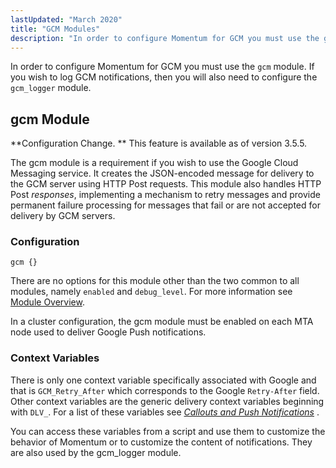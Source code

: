 ```yaml
---
lastUpdated: "March 2020"
title: "GCM Modules"
description: "In order to configure Momentum for GCM you must use the gcm module If you wish to log GCM notifications then you will also need to configure the gcm logger module Configuration Change This feature is available as of version 3 5 5 The gcm module is a requirement if..."
---
```



In order to configure Momentum for GCM you must use the `gcm` module. If you wish to log GCM notifications, then you will also need to configure the `gcm_logger` module.

## <a name="push.modules.gcm"></a> gcm Module

**Configuration Change. ** This feature is available as of version 3.5.5.

The gcm module is a requirement if you wish to use the Google Cloud Messaging service. It creates the JSON-encoded message for delivery to the GCM server using HTTP Post requests. This module also handles HTTP Post *responses*, implementing a mechanism to retry messages and provide permanent failure processing for messages that fail or are not accepted for delivery by GCM servers.

### <a name="push.configuration"></a> Configuration

`gcm {}`

There are no options for this module other than the two common to all modules, namely `enabled` and `debug_level`. For more information see [Module Overview](/momentum/3/3-reference/modules-overview-implicit).

In a cluster configuration, the gcm module must be enabled on each MTA node used to deliver Google Push notifications.

### <a name="push.gcm.context"></a> Context Variables

There is only one context variable specifically associated with Google and that is `GCM_Retry_After` which corresponds to the Google `Retry-After` field. Other context variables are the generic delivery context variables beginning with `DLV_`. For a list of these variables see [*Callouts and Push Notifications*](/momentum/3/3-push/push-generic-delivery-lua) .

You can access these variables from a script and use them to customize the behavior of Momentum or to customize the content of notifications. They are also used by the gcm_logger module.